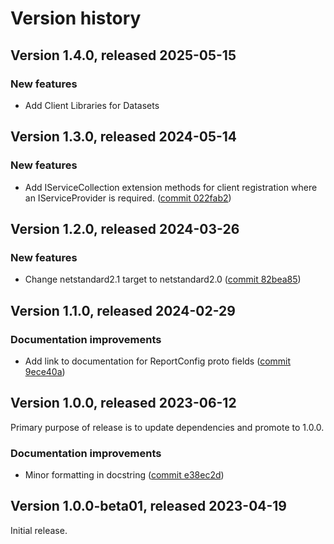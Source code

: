 # Version history

## Version 1.4.0, released 2025-05-15

### New features

- Add Client Libraries for Datasets

## Version 1.3.0, released 2024-05-14

### New features

- Add IServiceCollection extension methods for client registration where an IServiceProvider is required. ([commit 022fab2](https://github.com/googleapis/google-cloud-dotnet/commit/022fab203f28fb9c608972af7f8b83f571ae5694))

## Version 1.2.0, released 2024-03-26

### New features

- Change netstandard2.1 target to netstandard2.0 ([commit 82bea85](https://github.com/googleapis/google-cloud-dotnet/commit/82bea850661975b9750ac30753528cc9d2e05240))

## Version 1.1.0, released 2024-02-29

### Documentation improvements

- Add link to documentation for ReportConfig proto fields ([commit 9ece40a](https://github.com/googleapis/google-cloud-dotnet/commit/9ece40a4379f510096117fe7c656ce6112e7540f))

## Version 1.0.0, released 2023-06-12

Primary purpose of release is to update dependencies and promote to 1.0.0.

### Documentation improvements

- Minor formatting in docstring ([commit e38ec2d](https://github.com/googleapis/google-cloud-dotnet/commit/e38ec2db7db5e575744350f6effcd1e4c302ca65))

## Version 1.0.0-beta01, released 2023-04-19

Initial release.
